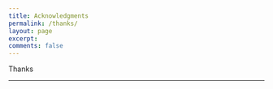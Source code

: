```yaml
---
title: Acknowledgments
permalink: /thanks/
layout: page
excerpt: 
comments: false
---
```


Thanks

<hr>


